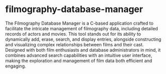 # filmography-database-manager
The Filmography Database Manager is a C-based application crafted to facilitate the intricate management of filmography data, including detailed records of actors and movies. This tool stands out for its ability to dynamically add, erase, search, and display entries, alongside constructing and visualizing complex relationships between films and their cast. Designed with both film enthusiasts and database administrators in mind, it combines advanced search capabilities with an intuitive user interface, making the exploration and management of film data both efficient and engaging.
